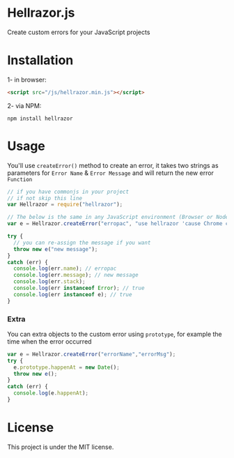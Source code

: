 # Hellrazor.js

Create custom errors for your JavaScript projects

# Installation

1- in browser:
```html
<script src="/js/hellrazor.min.js"></script>
```
2- via NPM:
```
npm install hellrazor
```

# Usage
You'll use `createError()` method to create an error, it takes two strings as parameters for `Error Name` & `Error Message` and will return the new error `Function`

```javascript
// if you have commonjs in your project
// if not skip this line
var Hellrazor = require("hellrazor");

// The below is the same in any JavaScript environment (Browser or Node.js)
var e = Hellrazor.createError("erropac", "use hellrazor 'cause Chrome can't always be your savior");

try {
  // you can re-assign the message if you want
  throw new e("new message");
}
catch (err) {
  console.log(err.name); // erropac
  console.log(err.message); // new message
  console.log(err.stack);
  console.log(err instanceof Error); // true
  console.log(err instanceof e); // true
}
```

### Extra

You can extra objects to the custom error using `prototype`, for example the time when the error occurred

```javascript
var e = Hellrazor.createError("errorName","errorMsg");
try {
  e.prototype.happenAt = new Date();
  throw new e();
}
catch (err) {
  console.log(e.happenAt);
}
```

# License
This project is under the MIT license.
